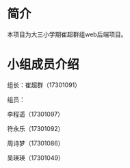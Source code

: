 # 简介
本项目为大三小学期崔超群组web后端项目。

# 小组成员介绍
组长：崔超群（17301091）

组员：

李程遥（17301097）

符永乐（17301092）

周诗梦（17301086）

吴瑛瑛（17301049）
